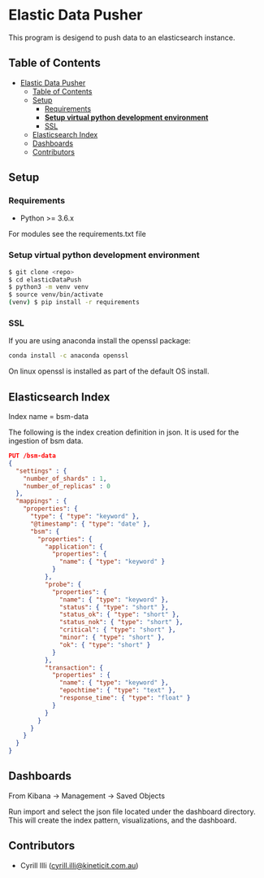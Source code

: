 # Elastic Data Pusher

This program is desigend to push data to an elasticsearch instance.

## Table of Contents


- [Elastic Data Pusher](#elastic-data-pusher)
  - [Table of Contents](#table-of-contents)
  - [Setup](#setup)
    - [Requirements](#requirements)
    - [**Setup virtual python development environment**](#setup-virtual-python-development-environment)
    - [SSL](#ssl)
  - [Elasticsearch Index](#elasticsearch-index)
  - [Dashboards](#dashboards)
  - [Contributors](#contributors)

## Setup

### Requirements

- Python >= 3.6.x

For modules see the requirements.txt file

### **Setup virtual python development environment**

```bash
$ git clone <repo>
$ cd elasticDataPush
$ python3 -m venv venv
$ source venv/bin/activate
(venv) $ pip install -r requirements
```

### SSL

If you are using anaconda install the openssl package:

```bash
conda install -c anaconda openssl
```

On linux openssl is installed as part of the default OS install.

## Elasticsearch Index

Index name = bsm-data

The following is the index creation definition in json.  It is used for the ingestion of bsm data.

```json
PUT /bsm-data
{
  "settings" : {
    "number_of_shards" : 1,
    "number_of_replicas" : 0
  },
  "mappings" : {
    "properties": {
      "type": { "type": "keyword" },
      "@timestamp": { "type": "date" },
      "bsm": {
        "properties": {
          "application": {
            "properties": {
              "name": { "type": "keyword" }
            }
          },
          "probe": {
            "properties": {
              "name": { "type": "keyword" },
              "status": { "type": "short" },
              "status_ok": { "type": "short" },
              "status_nok": { "type": "short" },
              "critical": { "type": "short" },
              "minor": { "type": "short" },
              "ok": { "type": "short" }
            }
          },
          "transaction": {
            "properties" : {
              "name": { "type": "keyword" },
              "epochtime": { "type": "text" },
              "response_time": { "type": "float" }
            }
          }
        }
      }
    }
  }
}
```

## Dashboards

From Kibana -> Management -> Saved Objects

Run import and select the json file located under the dashboard directory. This will create the index pattern, visualizations, and the dashboard.

## Contributors

- Cyrill Illi (cyrill.illi@kineticit.com.au)
